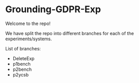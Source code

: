 # Grounding-GDPR-Exp
Welcome to the repo!

We have split the repo into different branches for each of the experiments/systems. 

List of branches:
- DeleteExp
- p1bench
- p2bench
- p2ycsb